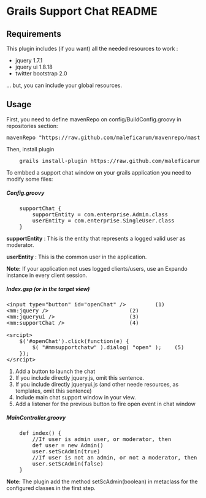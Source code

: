 # Grails Support Chat README

## Requirements

This plugin includes (if you want) all the needed resources to work :

<ul>
	<li>jquery 1.7.1</li>
	<li>jquery ui 1.8.18</li>
	<li>twitter bootstrap 2.0</li>
</ul>

... but, you can include your global resources.

## Usage
First, you need to define mavenRepo on config/BuildConfig.groovy in repositories section:

<pre>
mavenRepo "https://raw.github.com/maleficarum/mavenrepo/master/releases"
</pre>

Then, install plugin

<pre>
	grails install-plugin https://raw.github.com/maleficarum/mavenrepo/master/releases/mx/com/maleficarum/grails-support-chat/0.1/grails-support-chat-0.1.zip
</pre>

To embbed a support chat window on your grails application you need to modify some files:

##### Config.groovy

<pre>
	supportChat {
		supportEntity = com.enterprise.Admin.class
		userEntity = com.enterprise.SingleUser.class
	}
</pre>

<p><b>supportEntity</b> : This is the entity that represents a logged valid user as moderator.</p>
<p><b>userEntity</b> : This is the common user in the application.</p>

**Note:** If your application not uses logged clients/users, use an Expando instance in every client session.

##### Index.gsp (or in the target view)

<pre>
&lt;input type="button" id="openChat" /&gt;			(1)
&lt;mm:jquery /&gt; 						(2)
&lt;mm:jqueryui /&gt; 						(3)
&lt;mm:supportChat /&gt; 					(4)

&lt;srcipt&gt;
	$('#openChat').click(function(e) { 			
		$( "#mmsupportchatw" ).dialog( "open" ); 	(5)
	});
&lt;/srcipt&gt;
</pre>

<ol>
	<li>Add a button to launch the chat</li>
	<li>If you include directly jquery.js, omit this sentence.</li>
	<li>If you include directly jqueryui.js (and other neede resources, as templates, omit this sentence)</li>
	<li>Include main chat support window in your view.</li>
	<li>Add a listener for the previous button to fire open event in chat window</li>
</ol>

##### MainController.groovy

<pre>
	def index() {
		//If user is admin user, or moderator, then
		def user = new Admin()
		user.setScAdmin(true)
		//If user is not an admin, or not a moderator, then
		user.setScAdmin(false)
	}
</pre>

**Note:** The plugin add the method setScAdmin(boolean) in metaclass for the configured classes in the first step.

